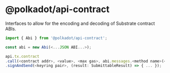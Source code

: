 # @polkadot/api-contract

Interfaces to allow for the encoding and decoding of Substrate contract ABIs.

```js
import { Abi } from '@polkadot/api-contract';

const abi = new Abi(<...JSON ABI...>);

api.tx.contract
.call(<contract addr>, <value>, <max gas>, abi.messages.<method name>(<...params...>))
.signAndSend(<keyring pair>, (result: SubmittableResult) => { ... });
```
